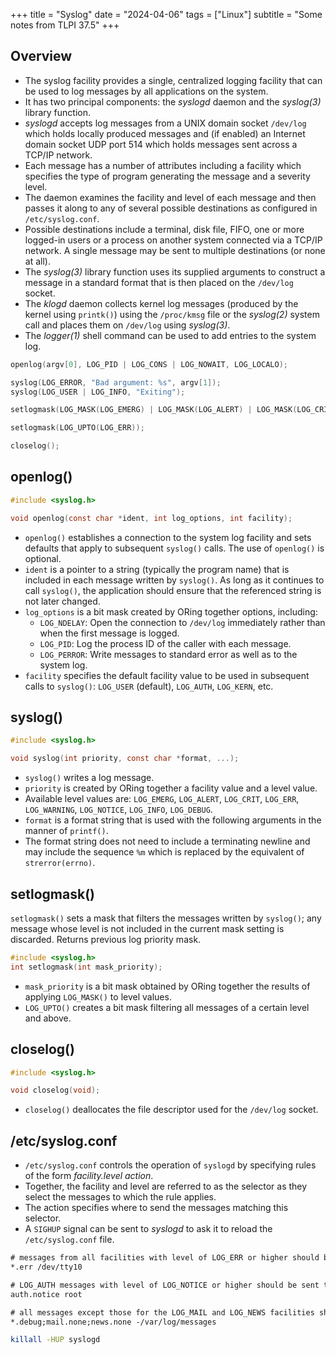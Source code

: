 +++
title = "Syslog"
date = "2024-04-06"
tags = ["Linux"]
subtitle = "Some notes from TLPI 37.5"
+++

## Overview
- The syslog facility provides a single, centralized logging facility that can be used to log messages by all applications on the system.
- It has two principal components: the *syslogd* daemon and the *syslog(3)* library function.
- *syslogd* accepts log messages from a UNIX domain socket `/dev/log` which holds locally produced messages and (if enabled) an Internet domain socket UDP port 514 which holds messages sent across a TCP/IP network.
- Each message has a number of attributes including a facility which specifies the type of program generating the message and a severity level.
- The daemon examines the facility and level of each message and then passes it along to any of several possible destinations as configured in `/etc/syslog.conf`.
- Possible destinations include a terminal, disk file, FIFO, one or more logged-in users or a process on another system connected via a TCP/IP network. A single message may be sent to multiple destinations (or none at all).
- The *syslog(3)* library function uses its supplied arguments to construct a message in a standard format that is then placed on the `/dev/log` socket.
- The *klogd* daemon collects kernel log messages (produced by the kernel using `printk()`) using the `/proc/kmsg` file or the *syslog(2)* system call and places them on `/dev/log` using *syslog(3)*.
- The *logger(1)* shell command can be used to add entries to the system log.
```c
openlog(argv[0], LOG_PID | LOG_CONS | LOG_NOWAIT, LOG_LOCALO);

syslog(LOG_ERROR, "Bad argument: %s", argv[1]);
syslog(LOG_USER | LOG_INFO, "Exiting");

setlogmask(LOG_MASK(LOG_EMERG) | LOG_MASK(LOG_ALERT) | LOG_MASK(LOG_CRIT) | LOG_MASK(LOG_ERR));

setlogmask(LOG_UPTO(LOG_ERR));

closelog();
```

## openlog()
```c
#include <syslog.h>

void openlog(const char *ident, int log_options, int facility);
```
- `openlog()` establishes a connection to the system log facility and sets defaults that apply to subsequent `syslog()` calls. The use of `openlog()` is optional.
- `ident` is a pointer to a string (typically the program name) that is included in each message written by `syslog()`. As long as it continues to call `syslog()`, the application should ensure that the referenced string is not later changed.
- `log_options` is a bit mask created by ORing together options, including:
   - `LOG_NDELAY`: Open the connection to `/dev/log` immediately rather than when the first message is logged.
   - `LOG_PID`: Log the process ID of the caller with each message.
   - `LOG_PERROR`: Write messages to standard error as well as to the system log.
- `facility` specifies the default facility value to be used in subsequent calls to `syslog()`: `LOG_USER` (default), `LOG_AUTH`, `LOG_KERN`, etc.

## syslog()
```c
#include <syslog.h>

void syslog(int priority, const char *format, ...);
```
- `syslog()` writes a log message.
- `priority` is created by ORing together a facility value and a level value.
- Available level values are: `LOG_EMERG`, `LOG_ALERT`, `LOG_CRIT`, `LOG_ERR`, `LOG_WARNING`, `LOG_NOTICE`, `LOG_INFO`, `LOG_DEBUG`.
- `format` is a format string that is used with the following arguments in the manner of `printf()`.
- The format string does not need to include a terminating newline and may include the sequence `%m` which is replaced by the equivalent of `strerror(errno)`.

## setlogmask()
`setlogmask()` sets a mask that filters the messages written by `syslog()`; any message whose level is not included in the current mask setting is discarded. Returns previous log priority mask.
```c
#include <syslog.h>
int setlogmask(int mask_priority);
```
- `mask_priority` is a bit mask obtained by ORing together the results of applying `LOG_MASK()` to level values.
- `LOG_UPTO()` creates a bit mask filtering all messages of a certain level and above.

## closelog()
```c
#include <syslog.h>

void closelog(void);
```
- `closelog()` deallocates the file descriptor used for the `/dev/log` socket.

## /etc/syslog.conf
- `/etc/syslog.conf` controls the operation of `syslogd` by specifying rules of the form *facility.level action*.
- Together, the facility and level are referred to as the selector as they select the messages to which the rule applies.
- The action specifies where to send the messages matching this selector.
- A `SIGHUP` signal can be sent to *syslogd* to ask it to reload the `/etc/syslog.conf` file.
```txt
# messages from all facilities with level of LOG_ERR or higher should be sent to the /dev/tty10 console device
*.err /dev/tty10

# LOG_AUTH messages with level of LOG_NOTICE or higher should be sent to any consoles or terminals where root is logged in
auth.notice root

# all messages except those for the LOG_MAIL and LOG_NEWS facilities should be sent to the file /var/log/messages (the - indicates that a sync to disk does not occur on each write to the file)
*.debug;mail.none;news.none -/var/log/messages
```
```bash
killall -HUP syslogd
```
